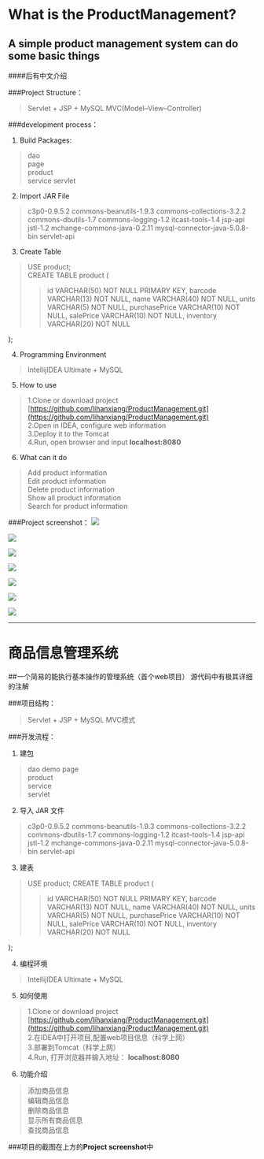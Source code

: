 # What is the ProductManagement?

## A simple product management system can do some basic things

####后有中文介绍

###Project Structure：
> Servlet + JSP + MySQL
> MVC(Model–View–Controller)

###development process：

1. Build Packages:  
> dao  
> page  
> product  
> service
> servlet

2. Import JAR File
> c3p0-0.9.5.2
>commons-beanutils-1.9.3
>commons-collections-3.2.2
>commons-dbutils-1.7
>commons-logging-1.2
>itcast-tools-1.4
>jsp-api
>jstl-1.2
>mchange-commons-java-0.2.11
>mysql-connector-java-5.0.8-bin
>servlet-api

3. Create Table    
>   USE product;   
>   CREATE TABLE product (
>>  id VARCHAR(50) NOT NULL PRIMARY KEY,
    barcode VARCHAR(13) NOT NULL,
    name VARCHAR(40) NOT NULL,
    units VARCHAR(5) NOT NULL,
    purchasePrice VARCHAR(10) NOT NULL,
    salePrice VARCHAR(10) NOT NULL,
    inventory VARCHAR(20) NOT NULL
>
);

4. Programming Environment
>IntellijIDEA Ultimate + MySQL

5. How to use
> 1.Clone or download project [https://github.com/lihanxiang/ProductManagement.git](https://github.com/lihanxiang/ProductManagement.git)
><br/>2.Open in IDEA, configure web information
><br/>3.Deploy it to the Tomcat
><br/>4.Run, open browser and input **localhost:8080**

6. What can it do
>Add product information
><br/>Edit product information
><br/>Delete product information
><br/>Show all product information
><br/>Search for product information

###Project screenshot：
![](http://upload-images.jianshu.io/upload_images/3426615-79022732f97f8e2a.PNG?imageMogr2/auto-orient/strip%7CimageView2/2/w/1240)

![](http://upload-images.jianshu.io/upload_images/3426615-f2b03a3c915892c4.PNG?imageMogr2/auto-orient/strip%7CimageView2/2/w/1240)

![](http://upload-images.jianshu.io/upload_images/3426615-640e6c7db3c2d823.PNG?imageMogr2/auto-orient/strip%7CimageView2/2/w/1240)

![](http://upload-images.jianshu.io/upload_images/3426615-dc49b6932966c257.PNG?imageMogr2/auto-orient/strip%7CimageView2/2/w/1240)

![](http://upload-images.jianshu.io/upload_images/3426615-e696c7c46e039742.PNG?imageMogr2/auto-orient/strip%7CimageView2/2/w/1240)

![](http://upload-images.jianshu.io/upload_images/3426615-7a2da38659c2871d.PNG?imageMogr2/auto-orient/strip%7CimageView2/2/w/1240)

![](http://upload-images.jianshu.io/upload_images/3426615-d401fbb6c61f85c1.PNG?imageMogr2/auto-orient/strip%7CimageView2/2/w/1240)

***

# 商品信息管理系统

##一个简易的能执行基本操作的管理系统（首个web项目）
源代码中有极其详细的注解

###项目结构：
> Servlet + JSP + MySQL
> MVC模式

###开发流程：

1. 建包  
> dao
> demo
> page  
> product  
> service  
> servlet

2. 导入 JAR 文件
> c3p0-0.9.5.2
>commons-beanutils-1.9.3
>commons-collections-3.2.2
>commons-dbutils-1.7
>commons-logging-1.2
>itcast-tools-1.4
>jsp-api
>jstl-1.2
>mchange-commons-java-0.2.11
>mysql-connector-java-5.0.8-bin
>servlet-api

3. 建表  
>USE product;
>CREATE TABLE product (
>>    id	VARCHAR(50)	NOT NULL PRIMARY KEY,
    barcode VARCHAR(13) NOT NULL,
    name VARCHAR(40) NOT NULL,
    units VARCHAR(5) NOT NULL,
    purchasePrice VARCHAR(10) NOT NULL,
    salePrice VARCHAR(10) NOT NULL,
    inventory VARCHAR(20) NOT NULL
>
);

4. 编程环境
>IntellijIDEA Ultimate + MySQL

5. 如何使用
> 1.Clone or download project [https://github.com/lihanxiang/ProductManagement.git](https://github.com/lihanxiang/ProductManagement.git)
><br/>2.在IDEA中打开项目,配置web项目信息（科学上网）
><br/>3.部署到Tomcat（科学上网）
><br/>4.Run, 打开浏览器并输入地址： **localhost:8080**

6. 功能介绍
>添加商品信息
><br/>编辑商品信息
><br/>删除商品信息
><br/>显示所有商品信息
><br/>查找商品信息

###项目的截图在上方的**Project screenshot**中
